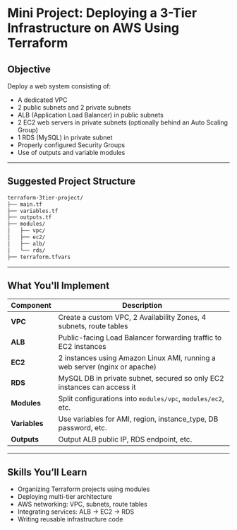 
# Mini Project: Deploying a 3-Tier Infrastructure on AWS Using Terraform

## Objective
Deploy a web system consisting of:
- A dedicated VPC
- 2 public subnets and 2 private subnets
- ALB (Application Load Balancer) in public subnets
- 2 EC2 web servers in private subnets (optionally behind an Auto Scaling Group)
- 1 RDS (MySQL) in private subnet
- Properly configured Security Groups
- Use of outputs and variable modules

---

## Suggested Project Structure
```bash
terraform-3tier-project/
├── main.tf
├── variables.tf
├── outputs.tf
├── modules/
│   ├── vpc/
│   ├── ec2/
│   ├── alb/
│   └── rds/
├── terraform.tfvars
```

---

## What You'll Implement

| **Component** | **Description**                                                            |
|---------------|----------------------------------------------------------------------------|
| **VPC**       | Create a custom VPC, 2 Availability Zones, 4 subnets, route tables         |
| **ALB**       | Public-facing Load Balancer forwarding traffic to EC2 instances            |
| **EC2**       | 2 instances using Amazon Linux AMI, running a web server (nginx or apache) |
| **RDS**       | MySQL DB in private subnet, secured so only EC2 instances can access it    |
| **Modules**   | Split configurations into `modules/vpc`, `modules/ec2`, etc.               |
| **Variables** | Use variables for AMI, region, instance_type, DB password, etc.            |
| **Outputs**   | Output ALB public IP, RDS endpoint, etc.                                   |

---

## Skills You’ll Learn

- Organizing Terraform projects using modules
- Deploying multi-tier architecture
- AWS networking: VPC, subnets, route tables
- Integrating services: ALB → EC2 → RDS
- Writing reusable infrastructure code

